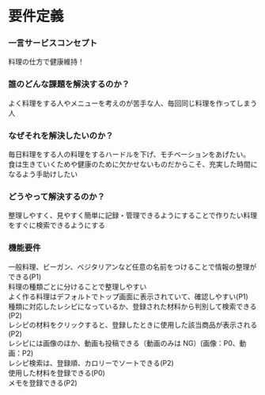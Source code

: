 # 要件定義

### 一言サービスコンセプト  
料理の仕方で健康維持！

### 誰のどんな課題を解決するのか？  
よく料理をする人やメニューを考えのが苦手な人、毎回同じ料理を作ってしまう人

### なぜそれを解決したいのか？  
毎日料理をする人の料理をするハードルを下げ、モチベーションをあげたい。
食は生きていくためや健康のために欠かせないものだからこそ、充実した時間になるよう手助けしたい

### どうやって解決するのか？  
整理しやすく、見やすく簡単に記録・管理できるようにすることで作りたい料理をすぐに検索できるようにする

### 機能要件  
一般料理、ビーガン、ベジタリアンなど任意の名前をつけることで情報の整理ができる(P1)  
料理の種類ごとに分けることで整理しやすい  
よく作る料理はデフォルトでトップ画面に表示されていて、確認しやすい(P1)  
種類に対応したレシピになっているか、登録された材料から判別して検索できる(P2)  
レシピの材料をクリックすると、登録したときに使用した該当商品が表示される(P2)  
レシピには画像のほか、動画も投稿できる（動画のみは NG）(画像：P0、動画：P2)  
レシピ検索は、登録順、カロリーでソートできる(P2)  
使用した材料を登録できる(P0)  
メモを登録できる(P2)  　　